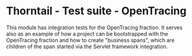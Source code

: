 # Thorntail - Test suite - OpenTracing

This module has integration tests for the OpenTracing fraction. It serves
also as an example of how a project can be bootstrapped with the OpenTracing
fraction and how to create "business spans", which are children of the span
started via the Servlet framework integration.
